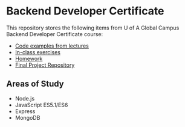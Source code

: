 # Backend Developer Certificate

This repository stores the following items from U of A Global Campus Backend Developer Certificate course:
- [Code examples from lectures](https://github.com/jdegrave/backend/tree/master/Lecture-Code-Examples)
- [In-class exercises](https://github.com/jdegrave/backend/tree/master/Lecture-Code-Examples)
- [Homework](https://github.com/jdegrave/backend/tree/master/Homework)
- [Final Project Repository](https://github.com/jdegrave/backend/tree/master/final-project-nodejs)

## Areas of Study
- Node.js
- JavaScript ES5.1/ES6
- Express
- MongoDB
